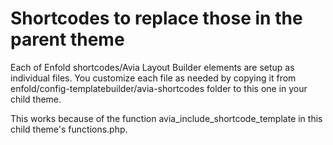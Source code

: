 Shortcodes to replace those in the parent theme
====================

Each of Enfold shortcodes/Avia Layout Builder elements are setup as individual files. You customize each file as needed by copying it from
enfold/config-templatebuilder/avia-shortcodes folder to this one in your child theme.

This works because of the function avia_include_shortcode_template in this child theme's functions.php.
